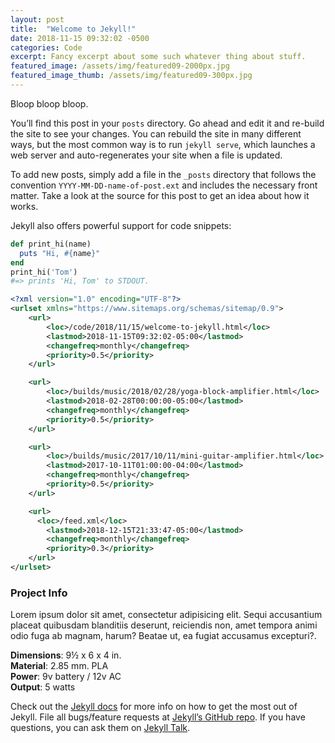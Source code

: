 ```yaml
---
layout: post
title:  "Welcome to Jekyll!"
date: 2018-11-15 09:32:02 -0500
categories: Code
excerpt: Fancy excerpt about some such whatever thing about stuff.
featured_image: /assets/img/featured09-2000px.jpg
featured_image_thumb: /assets/img/featured09-300px.jpg
---
```


<div class="row">
<div class="col-lg-8" markdown="1">
Bloop bloop bloop.

You’ll find this post in your <code>posts</code> directory. Go ahead and edit it and re-build the site to see your changes. You can rebuild the site in many different ways, but the most common way is to run <code>jekyll serve</code>, which launches a web server and auto-regenerates your site when a file is updated.

To add new posts, simply add a file in the `_posts` directory that follows the convention `YYYY-MM-DD-name-of-post.ext` and includes the necessary front matter. Take a look at the source for this post to get an idea about how it works.

Jekyll also offers powerful support for code snippets:

```ruby
def print_hi(name)
  puts "Hi, #{name}"
end
print_hi('Tom')
#=> prints 'Hi, Tom' to STDOUT.
```


```xml
<?xml version="1.0" encoding="UTF-8"?>
<urlset xmlns="https://www.sitemaps.org/schemas/sitemap/0.9">
	<url>
		<loc>/code/2018/11/15/welcome-to-jekyll.html</loc>
		<lastmod>2018-11-15T09:32:02-05:00</lastmod>
		<changefreq>monthly</changefreq>
		<priority>0.5</priority>
	</url>

	<url>
		<loc>/builds/music/2018/02/28/yoga-block-amplifier.html</loc>
		<lastmod>2018-02-28T00:00:00-05:00</lastmod>
		<changefreq>monthly</changefreq>
		<priority>0.5</priority>
	</url>

	<url>
		<loc>/builds/music/2017/10/11/mini-guitar-amplifier.html</loc>
		<lastmod>2017-10-11T01:00:00-04:00</lastmod>
		<changefreq>monthly</changefreq>
		<priority>0.5</priority>
	</url>

    <url>
      <loc>/feed.xml</loc>
        <lastmod>2018-12-15T21:33:47-05:00</lastmod>
        <changefreq>monthly</changefreq>
        <priority>0.3</priority>
    </url>
</urlset>
```


</div>
<div class="col-lg-4">
	<div class="sidebar-block" markdown="1">

  <h3>Project Info</h3>
  <p>Lorem ipsum dolor sit amet, consectetur adipisicing elit. Sequi accusantium placeat quibusdam blanditiis deserunt, reiciendis non, amet tempora animi odio fuga ab magnam, harum? Beatae ut, ea fugiat accusamus excepturi?.</p>
  <p>
  <strong>Dimensions</strong>: 9&frac12; x 6 x 4 in. <br>
  <strong>Material</strong>: 2.85 mm. PLA <br>
  <strong>Power</strong>: 9v battery / 12v AC<br>
  <strong>Output</strong>: 5 watts
  </p>
  
Check out the [Jekyll docs][jekyll-docs] for more info on how to get the most out of Jekyll. File all bugs/feature requests at [Jekyll’s GitHub repo][jekyll-gh]. If you have questions, you can ask them on [Jekyll Talk][jekyll-talk].

[jekyll-docs]: https://jekyllrb.com/docs/home
[jekyll-gh]:   https://github.com/jekyll/jekyll
[jekyll-talk]: https://talk.jekyllrb.com/
</div>
</div>
</div>


